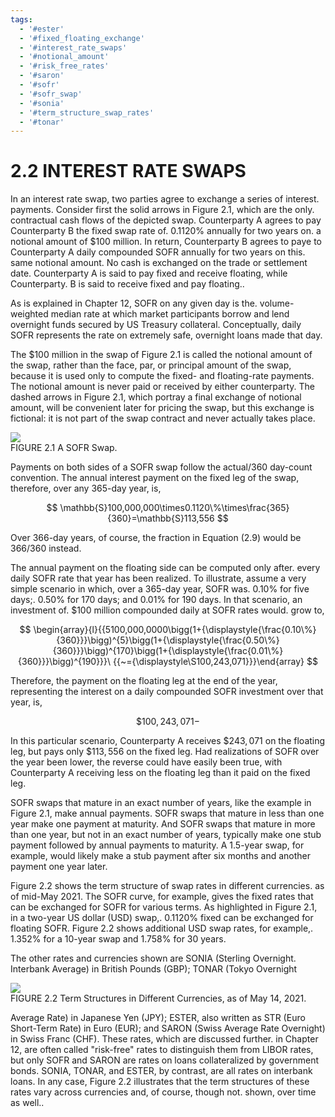 ```yaml
---
tags:
  - '#ester'
  - '#fixed_floating_exchange'
  - '#interest_rate_swaps'
  - '#notional_amount'
  - '#risk_free_rates'
  - '#saron'
  - '#sofr'
  - '#sofr_swap'
  - '#sonia'
  - '#term_structure_swap_rates'
  - '#tonar'
---
```

# 2.2 INTEREST RATE SWAPS  

In an interest rate swap, two parties agree to exchange a series of interest. payments. Consider first the solid arrows in Figure 2.1, which are the only. contractual cash flows of the depicted swap. Counterparty A agrees to pay Counterparty B the fixed swap rate of. $0.1120\%$ annually for two years on. a notional amount of $\$100$ million. In return, Counterparty B agrees to paye to Counterparty A daily compounded SOFR annually for two years on this. same notional amount. No cash is exchanged on the trade or settlement date. Counterparty A is said to pay fixed and receive floating, while Counterparty. B is said to receive fixed and pay floating..  

As is explained in Chapter 12, SOFR on any given day is the. volume-weighted median rate at which market participants borrow and lend overnight funds secured by US Treasury collateral. Conceptually, daily SOFR represents the rate on extremely safe, overnight loans made that day.  

The $\$100$ million in the swap of Figure 2.1 is called the notional amount of the swap, rather than the face, par, or principal amount of the swap, because it is used only to compute the fixed- and floating-rate payments. The notional amount is never paid or received by either counterparty. The dashed arrows in Figure 2.1, which portray a final exchange of notional amount, will be convenient later for pricing the swap, but this exchange is fictional: it is not part of the swap contract and never actually takes place.  

![](42c488508bb271d671ff98c50b736c1eecfa3b0328e4138d8ccfb9b20a92e8c1.jpg)  
FIGURE 2.1 A SOFR Swap.  

Payments on both sides of a SOFR swap follow the actual/360 day-count convention. The annual interest payment on the fixed leg of the swap, therefore, over any 365-day year, is,  

$$
\mathbb{S}100,000,000\times0.1120\%\times\frac{365}{360}=\mathbb{S}113,556
$$  

Over 366-day years, of course, the fraction in Equation (2.9) would be $366/360$ instead.  

The annual payment on the floating side can be computed only after. every daily SOFR rate that year has been realized. To illustrate, assume a very simple scenario in which, over a 365-day year, SOFR was. $0.10\%$ for five days;. $0.50\%$ for 170 days; and $0.01\%$ for 190 days. In that scenario, an investment of. $\$100$ million compounded daily at SOFR rates would. grow to,  

$$
\begin{array}{l}{{5100,000,0000\bigg(1+{\displaystyle{\frac{0.10\%}{360}}}\bigg)^{5}\bigg(1+{\displaystyle{\frac{0.50\%}{360}}}\bigg)^{170}\bigg(1+{\displaystyle{\frac{0.01\%}{360}}}\bigg)^{190}}}\ {{~={\displaystyle\S100,243,071}}}\end{array}
$$  

Therefore, the payment on the floating leg at the end of the year, representing the interest on a daily compounded SOFR investment over that year, is,  

$$
\$100,243,071-
$$  

In this particular scenario, Counterparty A receives $\$243,071$ on the floating leg, but pays only $\$113,556$ on the fixed leg. Had realizations of SOFR over the year been lower, the reverse could have easily been true, with Counterparty A receiving less on the floating leg than it paid on the fixed leg.  

SOFR swaps that mature in an exact number of years, like the example in Figure 2.1, make annual payments. SOFR swaps that mature in less than one year make one payment at maturity. And SOFR swaps that mature in more than one year, but not in an exact number of years, typically make one stub payment followed by annual payments to maturity. A 1.5-year swap, for example, would likely make a stub payment after six months and another payment one year later.  

Figure 2.2 shows the term structure of swap rates in different currencies. as of mid-May 2021. The SOFR curve, for example, gives the fixed rates that can be exchanged for SOFR for various terms. As highlighted in Figure 2.1, in a two-year US dollar (USD) swap,. $0.1120\%$ fixed can be exchanged for floating SOFR. Figure 2.2 shows additional USD swap rates, for example,. $1.352\%$ for a 10-year swap and $1.758\%$ for 30 years.  

The other rates and currencies shown are SONIA (Sterling Overnight. Interbank Average) in British Pounds (GBP); TONAR (Tokyo Overnight  

![](6041084b4e95f086049b2131084f6d3ef51349fc7620e2bd8c80078aa9c00108.jpg)  
FIGURE 2.2 Term Structures in Different Currencies, as of May 14, 2021.  

Average Rate) in Japanese Yen (JPY); ESTER, also written as STR (Euro Short-Term Rate) in Euro (EUR); and SARON (Swiss Average Rate Overnight) in Swiss Franc (CHF). These rates, which are discussed further. in Chapter 12, are often called "risk-free" rates to distinguish them from LIBOR rates, but only SOFR and SARON are rates on loans collateralized by government bonds. SONIA, TONAR, and ESTER, by contrast, are all rates on interbank loans. In any case, Figure 2.2 illustrates that the term structures of these rates vary across currencies and, of course, though not. shown, over time as well..  
